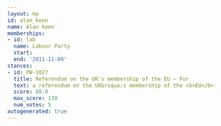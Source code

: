 ```yaml
---
layout: mp
id: alan_keen
name: Alan Keen
memberships:
- id: lab
  name: Labour Party
  start: 
  end: '2011-11-09'
stances:
- id: PW-1027
  title: Referendum on the UK's membership of the EU — For
  text: a referendum on the UK&rsquo;s membership of the <b>EU</b>
  score: 80.0
  max_score: 130
  num_votes: 5
autogenerated: true
---
```

